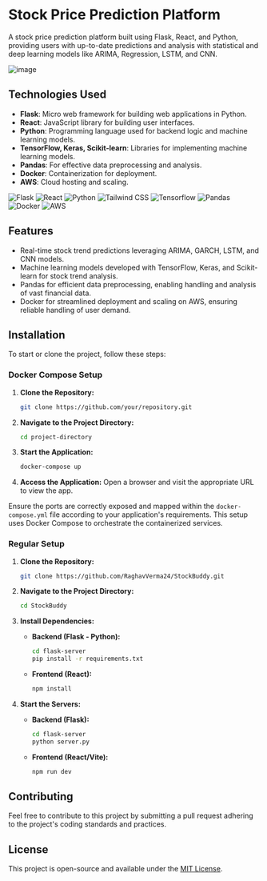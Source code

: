 
# Stock Price Prediction Platform

A stock price prediction platform built using Flask, React, and Python, providing users with up-to-date predictions and analysis with statistical and deep learning models like ARIMA, Regression, LSTM, and CNN.

![image](https://github.com/RaghavVerma24/StockBuddy/assets/59304737/1564b7c8-cc26-4278-a5b4-e20297e270c1)

## Technologies Used

- **Flask**: Micro web framework for building web applications in Python.
- **React**: JavaScript library for building user interfaces.
- **Python**: Programming language used for backend logic and machine learning models.
- **TensorFlow, Keras, Scikit-learn**: Libraries for implementing machine learning models.
- **Pandas**: For effective data preprocessing and analysis.
- **Docker**: Containerization for deployment.
- **AWS**: Cloud hosting and scaling.

![Flask](https://img.icons8.com/color/48/000000/flask.png) 
![React](https://img.icons8.com/color/48/000000/react-native.png)
![Python](https://img.icons8.com/color/48/000000/python.png) 
![Tailwind CSS](https://img.icons8.com/color/48/000000/tailwindcss.png)
![Tensorflow](https://img.icons8.com/color/48/000000/tensorflow.png)
![Pandas](https://img.icons8.com/color/48/000000/pandas.png)
![Docker](https://img.icons8.com/color/48/000000/docker.png)
![AWS](https://img.icons8.com/color/48/000000/amazon-web-services.png)

## Features

- Real-time stock trend predictions leveraging ARIMA, GARCH, LSTM, and CNN models.
- Machine learning models developed with TensorFlow, Keras, and Scikit-learn for stock trend analysis.
- Pandas for efficient data preprocessing, enabling handling and analysis of vast financial data.
- Docker for streamlined deployment and scaling on AWS, ensuring reliable handling of user demand.

## Installation

To start or clone the project, follow these steps:
### Docker Compose Setup

1. **Clone the Repository:**
    ```bash
    git clone https://github.com/your/repository.git
    ```

2. **Navigate to the Project Directory:**
    ```bash
    cd project-directory
    ```

3. **Start the Application:**
    ```bash
    docker-compose up
    ```

4. **Access the Application:**
    Open a browser and visit the appropriate URL to view the app.

Ensure the ports are correctly exposed and mapped within the `docker-compose.yml` file according to your application's requirements. This setup uses Docker Compose to orchestrate the containerized services.

### Regular Setup

1. **Clone the Repository:**
    ```bash
    git clone https://github.com/RaghavVerma24/StockBuddy.git
    ```

2. **Navigate to the Project Directory:**
    ```bash
    cd StockBuddy
    ```

3. **Install Dependencies:**
    - **Backend (Flask - Python):**
        ```bash
        cd flask-server
        pip install -r requirements.txt
        ```

    - **Frontend (React):**
        ```bash
        npm install
        ```

5. **Start the Servers:**
    - **Backend (Flask):**
        ```bash
        cd flask-server
        python server.py
        ```

    - **Frontend (React/Vite):**
        ```bash
        npm run dev
        ```

## Contributing

Feel free to contribute to this project by submitting a pull request adhering to the project's coding standards and practices.

## License

This project is open-source and available under the [MIT License](https://github.com/YourUsername/StockPricePredictionPlatform/LICENSE).
